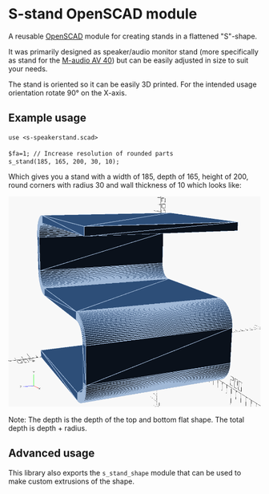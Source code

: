S-stand OpenSCAD module
=======================

A reusable [OpenSCAD] module for creating stands in a flattened "S"-shape.

It was primarily designed as speaker/audio monitor stand (more specifically as
stand for the [M-audio AV 40]) but can be easily adjusted in size to suit your
needs.

The stand is oriented so it can be easily 3D printed. For the intended usage
orientation rotate 90° on the X-axis.

Example usage
-------------

```
use <s-speakerstand.scad>

$fa=1; // Increase resolution of rounded parts
s_stand(185, 165, 200, 30, 10);

```

Which gives you a stand with a width of 185, depth of 165, height of 200, round
corners with radius 30 and wall thickness of 10 which looks like:

![m-audio-av-40-render](images/m-audio-av-40-render.png)

Note: The depth is the depth of the top and bottom flat shape. The total depth
is depth + radius.

Advanced usage
--------------

This library also exports the `s_stand_shape` module that can be used to make
custom extrusions of the shape.

[OpenSCAD]: http://www.openscad.org/
[M-audio AV 40]: http://www.m-audio.com/products/view/studiophile-av-40
